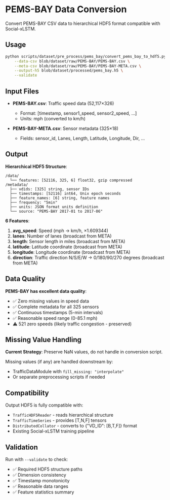 # PEMS-BAY Data Conversion

Convert PEMS-BAY CSV data to hierarchical HDF5 format compatible with Social-xLSTM.

## Usage

```bash
python scripts/dataset/pre_process/pems_bay/convert_pems_bay_to_hdf5.py \
    --data-csv blob/dataset/raw/PEMS-BAY/PEMS-BAY.csv \
    --meta-csv blob/dataset/raw/PEMS-BAY/PEMS-BAY-META.csv \
    --output-h5 blob/dataset/processed/pems_bay.h5 \
    --validate
```

## Input Files

- **PEMS-BAY.csv**: Traffic speed data (52,117×326)
  - Format: [timestamp, sensor1_speed, sensor2_speed, ...]
  - Units: mph (converted to km/h)
  
- **PEMS-BAY-META.csv**: Sensor metadata (325×18)  
  - Fields: sensor_id, Lanes, Length, Latitude, Longitude, Dir, ...

## Output

**Hierarchical HDF5 Structure**:
```
/data/
  └── features: [52116, 325, 6] float32, gzip compressed
/metadata/
  ├── vdids: [325] string, sensor IDs
  ├── timestamps: [52116] int64, Unix epoch seconds
  ├── feature_names: [6] string, feature names
  ├── frequency: "5min"  
  ├── units: JSON format units definition
  └── source: "PEMS-BAY 2017-01 to 2017-06"
```

**6 Features**:
1. **avg_speed**: Speed (mph → km/h, ×1.609344)
2. **lanes**: Number of lanes (broadcast from META)
3. **length**: Sensor length in miles (broadcast from META) 
4. **latitude**: Latitude coordinate (broadcast from META)
5. **longitude**: Longitude coordinate (broadcast from META)
6. **direction**: Traffic direction N/S/E/W → 0/180/90/270 degrees (broadcast from META)

## Data Quality

**PEMS-BAY has excellent data quality**:
- ✅ Zero missing values in speed data
- ✅ Complete metadata for all 325 sensors
- ✅ Continuous timestamps (5-min intervals)  
- ✅ Reasonable speed range (0-85.1 mph)
- ⚠️ 521 zero speeds (likely traffic congestion - preserved)

## Missing Value Handling

**Current Strategy**: Preserve NaN values, do not handle in conversion script.

Missing values (if any) are handled downstream by:
- TrafficDataModule with `fill_missing: "interpolate"`  
- Or separate preprocessing scripts if needed

## Compatibility

Output HDF5 is fully compatible with:
- `TrafficHDF5Reader` - reads hierarchical structure
- `TrafficTimeSeries` - provides [T,N,F] tensors
- `DistributedCollator` - converts to {"VD_ID": [B,T,F]} format
- Existing Social-xLSTM training pipeline

## Validation

Run with `--validate` to check:
- ✅ Required HDF5 structure paths
- ✅ Dimension consistency  
- ✅ Timestamp monotonicity
- ✅ Reasonable data ranges
- ✅ Feature statistics summary